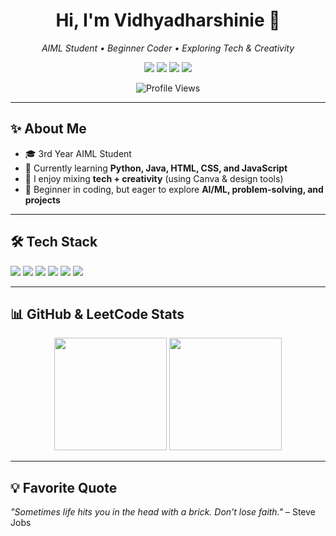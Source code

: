 <h1 align="center">Hi, I'm Vidhyadharshinie 👋</h1>

<p align="center">
  <em>AIML Student • Beginner Coder • Exploring Tech & Creativity</em>
</p>

<p align="center">
  <a href="mailto:your-email@gmail.com"><img src="https://img.shields.io/badge/Email-D14836?style=for-the-badge&logo=gmail&logoColor=white" /></a>
  <a href="[https://www.linkedin.com/in/vidhyadharshinie](https://www.linkedin.com/in/vidhya-dharshinie/)"><img src="https://img.shields.io/badge/LinkedIn-0A66C2?style=for-the-badge&logo=linkedin&logoColor=white" /></a>
  <a href="https://github.com/Vidhyadharshinie"><img src="https://img.shields.io/badge/GitHub-100000?style=for-the-badge&logo=github&logoColor=white" /></a>
  <a href="https://leetcode.com/Vidhyadharshinie"><img src="https://img.shields.io/badge/LeetCode-FFA116?style=for-the-badge&logo=LeetCode&logoColor=black" /></a>
</p>

<p align="center">
  <img src="https://komarev.com/ghpvc/?username=Vidhyadharshinie&color=blueviolet" alt="Profile Views" />
</p>

---

## ✨ About Me
- 🎓 3rd Year AIML Student  
- 🌱 Currently learning **Python, Java, HTML, CSS, and JavaScript**  
- 🎨 I enjoy mixing **tech + creativity** (using Canva & design tools)  
- 🚀 Beginner in coding, but eager to explore **AI/ML, problem-solving, and projects**  

---

## 🛠 Tech Stack
<p>
  <img src="https://img.shields.io/badge/Python-3776AB?style=for-the-badge&logo=python&logoColor=white"/>
  <img src="https://img.shields.io/badge/Java-ED8B00?style=for-the-badge&logo=java&logoColor=white"/>
  <img src="https://img.shields.io/badge/HTML5-E34F26?style=for-the-badge&logo=html5&logoColor=white"/>
  <img src="https://img.shields.io/badge/CSS3-1572B6?style=for-the-badge&logo=css3&logoColor=white"/>
  <img src="https://img.shields.io/badge/JavaScript-F7DF1E?style=for-the-badge&logo=javascript&logoColor=black"/>
  <img src="https://img.shields.io/badge/Canva-00C4CC?style=for-the-badge&logo=canva&logoColor=white"/>
</p>

---

## 📊 GitHub & LeetCode Stats
<p align="center">
  <img src="https://github-readme-stats.vercel.app/api?username=Vidhyadharshinie&show_icons=true&theme=radical" height="180px"/>
  <img src="https://leetcode-stats.vercel.app/api?username=Vidhyadharshinie&theme=dark" height="180px"/>
</p>

---

## 💡 Favorite Quote
*"Sometimes life hits you in the head with a brick. Don't lose faith."* – Steve Jobs 
